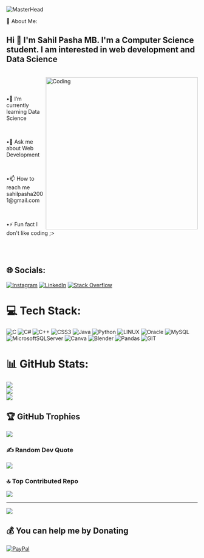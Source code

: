 ![MasterHead](https://i0.wp.com/steamuserimages-a.akamaihd.net/ugc/987884882627897716/C93D0286765DEE129571DE5CFAE5EC69E3F9294F/)

 💫 About Me:
<h2>Hi 👋 I'm Sahil Pasha MB. I'm a Computer Science student. I am interested in web development and Data Science</h2><br>
<img align="right" alt="Coding" width="400" src="https://media1.giphy.com/media/v1.Y2lkPTc5MGI3NjExMnBjYnQzZmNqNG53ZHVzaWY2NWg4bTQ0MDk0d2w2ZTd5bXppdXZ0biZlcD12MV9pbnRlcm5hbF9naWZfYnlfaWQmY3Q9Zw/qgQUggAC3Pfv687qPC/giphy.gif"><br>
<br><p>•🌱 I’m currently learning Data Science</p><br><p>•💬 Ask me about Web Development</p><br><p>•📫 How to reach me sahilpasha2001@gmail.com</p><br><p>•⚡ Fun fact I don't like coding ;></p><br>
<br> 

## 🌐 Socials:
[![Instagram](https://img.shields.io/badge/Instagram-%23E4405F.svg?logo=Instagram&logoColor=white)](https://instagram.com/sahil_pashaa?igshid=YTQwZjQ0NmI0OA==) [![LinkedIn](https://img.shields.io/badge/LinkedIn-%230077B5.svg?logo=linkedin&logoColor=white)](https://www.linkedin.com/in/sahil-pasha-mb-2396421b1) [![Stack Overflow](https://img.shields.io/badge/-Stackoverflow-FE7A16?logo=stack-overflow&logoColor=white)](https://stackoverflow.com/users/22031290/sahil-pasha-m-b) 

# 💻 Tech Stack:
![C](https://img.shields.io/badge/c-%2300599C.svg?style=for-the-badge&logo=c&logoColor=white) ![C#](https://img.shields.io/badge/c%23-%23239120.svg?style=for-the-badge&logo=c-sharp&logoColor=white) ![C++](https://img.shields.io/badge/c++-%2300599C.svg?style=for-the-badge&logo=c%2B%2B&logoColor=white) ![CSS3](https://img.shields.io/badge/css3-%231572B6.svg?style=for-the-badge&logo=css3&logoColor=white) ![Java](https://img.shields.io/badge/java-%23ED8B00.svg?style=for-the-badge&logo=java&logoColor=white) ![Python](https://img.shields.io/badge/python-3670A0?style=for-the-badge&logo=python&logoColor=ffdd54) ![LINUX](https://img.shields.io/badge/Linux-FCC624?style=for-the-badge&logo=linux&logoColor=black)   ![Oracle](https://img.shields.io/badge/Oracle-F80000?style=for-the-badge&logo=oracle&logoColor=white) ![MySQL](https://img.shields.io/badge/mysql-%2300f.svg?style=for-the-badge&logo=mysql&logoColor=white) ![MicrosoftSQLServer](https://img.shields.io/badge/Microsoft%20SQL%20Sever-CC2927?style=for-the-badge&logo=microsoft%20sql%20server&logoColor=white) ![Canva](https://img.shields.io/badge/Canva-%2300C4CC.svg?style=for-the-badge&logo=Canva&logoColor=white) ![Blender](https://img.shields.io/badge/blender-%23F5792A.svg?style=for-the-badge&logo=blender&logoColor=white) ![Pandas](https://img.shields.io/badge/pandas-%23150458.svg?style=for-the-badge&logo=pandas&logoColor=white) ![GIT](https://img.shields.io/badge/Git-fc6d26?style=for-the-badge&logo=git&logoColor=white) 
# 📊 GitHub Stats:
![](https://github-readme-stats.vercel.app/api?username=Sahilpasha0612&theme=dark&hide_border=false&include_all_commits=false&count_private=true)<br/>
![](https://github-readme-streak-stats.herokuapp.com/?user=Sahilpasha0612&theme=dark&hide_border=false)<br/>
![](https://github-readme-stats.vercel.app/api/top-langs/?username=Sahilpasha0612&theme=dark&hide_border=false&include_all_commits=false&count_private=true&layout=compact)

## 🏆 GitHub Trophies
![](https://github-profile-trophy.vercel.app/?username=Sahilpasha0612&theme=radical&no-frame=false&no-bg=false&margin-w=4)

### ✍️ Random Dev Quote
![](https://quotes-github-readme.vercel.app/api?type=horizontal&theme=radical)

### 🔝 Top Contributed Repo
![](https://github-contributor-stats.vercel.app/api?username=Sahilpasha0612&limit=5&theme=dark&combine_all_yearly_contributions=true)

---
[![](https://visitcount.itsvg.in/api?id=Sahilpasha0612&icon=0&color=0)](https://visitcount.itsvg.in)

  ## 💰 You can help me by Donating
  [![PayPal](https://img.shields.io/badge/PayPal-00457C?style=for-the-badge&logo=paypal&logoColor=white)](https://paypal.me/@sahilpasha06122001) 

  
<!-- Proudly created with GPRM ( https://gprm.itsvg.in ) -->
